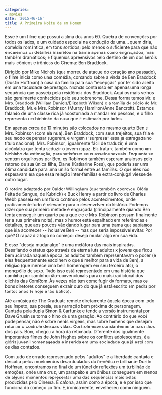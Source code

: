```yaml
---
categories:
- movies
date: '2015-06-16'
title: A Primeira Noite de um Homem
---
```


Esse é um filme que possui a alma dos anos 60. Quebra de convenções por todos os lados, e um cuidado especial na condução de uma... quem diria, comédia romântica, em tons sortidos; pelo menos o suficiente para que não encaremos os detalhes inseridos na trama apenas como engraçados, mas também dramáticos; e fiquemos apreensivos pelo destino de um dos heróis mais icônicos e irônicos do Cinema: Ben Braddock.

Dirigido por Mike Nichols (que morreu de ataque do coração ano passado), o filme inicia como uma comédia, contando sobre a vinda de Ben Braddock (Dustin Hoffman) à casa da família para sua "recepção" por ter sido aceito em uma faculdade de prestígio. Nichols conta isso em apenas uma longa sequência que passeia pela residência dos Braddock. Aqui os mais velhos são geralmente conhecidos pelo seu sobrenome. Dessa forma temos Mr. e Mrs. Braddock (William Daniels/Elizabeth Wilson) e a família do sócio de Mr. Braddock, Mr. e Mrs. Robinson (Murray Hamilton/Anne Bancroft). Estamos falando de uma classe rica já acostumada a mandar em pessoas, e o filho representa um bichinho da casa que é estimado por todos.

Em apenas cerca de 10 minutos são colocados no mesmo quarto Ben e Mrs. Robinson (com ela nua). Ben Braddock, com seus trejeitos, sua fala e seu modo de pensar sugerem, é virgem ("surpresa" essa já estragada no título nacional). Mrs. Robinson, igualmente fácil de traduzir, é uma alcóolatra que tenta seduzir o jovem rapaz. Ela trata-o também como um bichinho de estimação, para satisfazer seus anseios sexuais. Enquanto se sentem orgulhosos por Ben, os Robinson também esperam ansiosos pelo retorno de sua única filha, Elaine (Katharine Ross), que poderia ser uma ótima candidata para uma união formal entre as famílias. O que eles não esperavam era que essa relação inter-famílias e extra-conjugal viesse de outro lugar.

O roteiro adaptado por Calder Willingham (que também escreveu Glória Feita de Sangue, de Kubrick) e Buck Henry a partir do livro de Charles Webb passeia em um fluxo contínuo pelos acontecimentos, onde praticamente tudo é relevante para o desenvolver da história. Podemos dizer que sua primeira metade é engraçada (principalmente quando Ben tenta conseguir um quarto para que ele e Mrs. Robinson possam finalmente ter a sua primeira noite), mas o humor está espalhado em referências e detalhes, que aos poucos vão dando lugar para uma trama que sabíamos que iria acontecer -- inclusive Ben -- mas que seria impossível evitar. Por quê? O rapaz diz logo no começo: deseja mudar algo em sua vida.

E esse "deseja mudar algo" é uma metáfora das mais inspiradas. Desafiando o status quo através da eterna luta adultos x jovens que ficou bem acirrada naquela época, os adultos também representavam o poder (e eles frequentemente escolhem o que é melhor para a vida de Ben), a religião (que merece uma bela homenagem em seu terceiro ato), o monopólio do sexo. Tudo isso está representado em uma história que caminha por caminho não-convencionais para o mais tradicional dos clichês das ComRom. Às vezes não tem como fugir do formato, mas os bons diretores conseguem extrair ouro do que já está escrito em pedra por tantos anos (e hoje é tão batido).

Até a música de The Graduate remete diretamente àquela época com todo seu ímpeto, sua poesia, sua narração bem próxima do personagem. Cantada pela dupla Simon & Garfunke e tendo a versão instrumental por Dave Grusin se torna o hino de uma geração. Ao contrário do que você pode pensar, não é sobre nerds virgens, mas sobre homens que desejam retomar o controle de suas vidas. Controle esse constantemente nas mãos dos pais. Bom, chegou a hora da retomada. Diferente dos igualmente importantes filmes de John Hughes sobre os conflitos adolescentes, é a glória juvenil homenageada e inserida em uma sociedade que já está com os dias contados.

Com tudo de errado representado pelos "adultos" e a liberdade cantada e descrita pelos movimentos desarticulados do frenético e brilhante Dustin Hoffman, encontramos no final de um túnel de reflexões um turbilhão de emoções, onde uma cruz, um parapeito e um ônibus conseguem em menos de alguns momentos representar uma das sequências mais belas produzidas pelo Cinema. É cafona, assim como a época, e é por isso que funciona do começo ao fim. E, ironicamente, envelheceu como ninguém.
